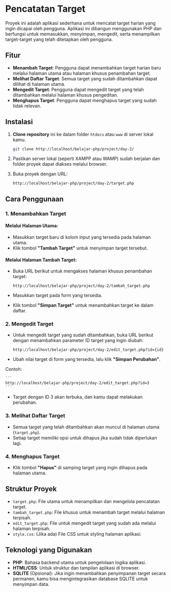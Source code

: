 # Pencatatan Target

Proyek ini adalah aplikasi sederhana untuk mencatat target harian yang ingin dicapai oleh pengguna. Aplikasi ini dibangun menggunakan PHP dan berfungsi untuk memasukkan, menyimpan, mengedit, serta menampilkan target-target yang telah ditetapkan oleh pengguna.

## Fitur

- **Menambah Target**: Pengguna dapat menambahkan target harian baru melalui halaman utama atau halaman khusus penambahan target.
- **Melihat Daftar Target**: Semua target yang sudah ditambahkan dapat dilihat di halaman utama.
- **Mengedit Target**: Pengguna dapat mengedit target yang telah ditambahkan melalui halaman khusus pengeditan.
- **Menghapus Target**: Pengguna dapat menghapus target yang sudah tidak relevan.

## Instalasi

1. **Clone repository** ini ke dalam folder `htdocs` atau `www` di server lokal kamu.

    ```bash
    git clone http://localhost/belajar-php/project/day-2/
    ```

2. Pastikan server lokal (seperti XAMPP atau WAMP) sudah berjalan dan folder proyek dapat diakses melalui browser.

3. Buka proyek dengan URL:

    ```
    http://localhost/belajar-php/project/day-2/target.php
    ```

## Cara Penggunaan

### 1. Menambahkan Target

#### Melalui Halaman Utama:

- Masukkan target baru di kolom input yang tersedia pada halaman utama.
- Klik tombol **"Tambah Target"** untuk menyimpan target tersebut.

#### Melalui Halaman Tambah Target:

- Buka URL berikut untuk mengakses halaman khusus penambahan target:

    ```
    http://localhost/belajar-php/project/day-2/tambah_target.php
    ```

- Masukkan target pada form yang tersedia.
- Klik tombol **"Simpan Target"** untuk menambahkan target ke dalam daftar.

### 2. Mengedit Target

- Untuk mengedit target yang sudah ditambahkan, buka URL berikut dengan menambahkan parameter ID target yang ingin diubah:

    ```
    http://localhost/belajar-php/project/day-2/edit_target.php?id={id}
    ```

- Ubah nilai target di form yang tersedia, lalu klik **"Simpan Perubahan"**.

Contoh:

    ```
    http://localhost/belajar-php/project/day-2/edit_target.php?id=3
    ```

- Target dengan ID 3 akan terbuka, dan kamu dapat melakukan perubahan.

### 3. Melihat Daftar Target

- Semua target yang telah ditambahkan akan muncul di halaman utama (`target.php`).
- Setiap target memiliki opsi untuk dihapus jika sudah tidak diperlukan lagi.

### 4. Menghapus Target

- Klik tombol **"Hapus"** di samping target yang ingin dihapus pada halaman utama.

## Struktur Proyek

- `target.php`: File utama untuk menampilkan dan mengelola pencatatan target.
- `tambah_target.php`: File khusus untuk menambah target melalui halaman terpisah.
- `edit_target.php`: File untuk mengedit target yang sudah ada melalui halaman terpisah.
- `style.css`: (Jika ada) File CSS untuk styling halaman aplikasi.

## Teknologi yang Digunakan

- **PHP**: Bahasa backend utama untuk pengelolaan logika aplikasi.
- **HTML/CSS**: Untuk struktur dan tampilan aplikasi di browser.
- **SQLITE** (Opsional): Jika ingin menambahkan penyimpanan target secara permanen, kamu bisa mengintegrasikan database SQLITE untuk menyimpan data.

